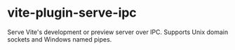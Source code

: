 # vite-plugin-serve-ipc
Serve Vite's development or preview server over IPC.
Supports Unix domain sockets and Windows named pipes.
